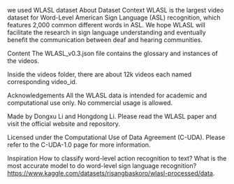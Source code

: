 we used  WLASL dataset 
About Dataset
Context
WLASL is the largest video dataset for Word-Level American Sign Language (ASL) recognition, which features 2,000 common different words in ASL. We hope WLASL will facilitate the research in sign language understanding and eventually benefit the communication between deaf and hearing communities.

Content
The WLASL_v0.3.json file contains the glossary and instances of the videos.

Inside the videos folder, there are about 12k videos each named corresponding video_id.

Acknowledgements
All the WLASL data is intended for academic and computational use only. No commercial usage is allowed.

Made by Dongxu Li and Hongdong Li. Please read the WLASL paper and visit the official website and repository.

Licensed under the Computational Use of Data Agreement (C-UDA). Please refer to the C-UDA-1.0 page for more information.

Inspiration
How to classify word-level action recognition to text?
What is the most accurate model to do word-level sign language recognition?
https://www.kaggle.com/datasets/risangbaskoro/wlasl-processed/data.
